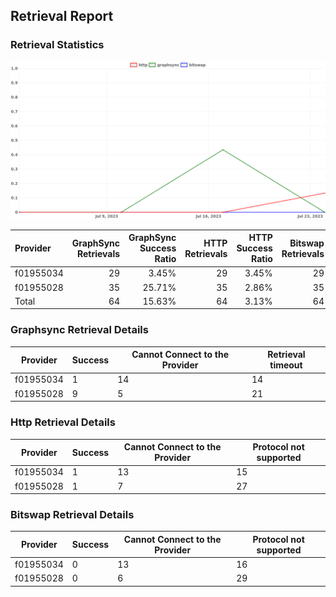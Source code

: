 ## Retrieval Report
### Retrieval Statistics
<img src="https://raw.githubusercontent.com/data-preservation-programs/filplus-checker-assets/main/filecoin-project/filecoin-plus-large-datasets/issues/1738/1690556775961.png"/>

| Provider  | GraphSync Retrievals | GraphSync Success Ratio | HTTP Retrievals | HTTP Success Ratio | Bitswap Retrievals | Bitswap Success Ratio |
| :-------- | -------------------: | ----------------------: | --------------: | -----------------: | -----------------: | --------------------: |
| f01955034 |                   29 |                   3.45% |              29 |              3.45% |                 29 |                 0.00% |
| f01955028 |                   35 |                  25.71% |              35 |              2.86% |                 35 |                 0.00% |
| Total     |                   64 |                  15.63% |              64 |              3.13% |                 64 |                 0.00% |

### Graphsync Retrieval Details
| Provider  | Success | Cannot Connect to the Provider | Retrieval timeout |
| --------- | ------- | ------------------------------ | ----------------- |
| f01955034 | 1       | 14                             | 14                |
| f01955028 | 9       | 5                              | 21                |

### Http Retrieval Details
| Provider  | Success | Cannot Connect to the Provider | Protocol not supported |
| --------- | ------- | ------------------------------ | ---------------------- |
| f01955034 | 1       | 13                             | 15                     |
| f01955028 | 1       | 7                              | 27                     |

### Bitswap Retrieval Details
| Provider  | Success | Cannot Connect to the Provider | Protocol not supported |
| --------- | ------- | ------------------------------ | ---------------------- |
| f01955034 | 0       | 13                             | 16                     |
| f01955028 | 0       | 6                              | 29                     |
